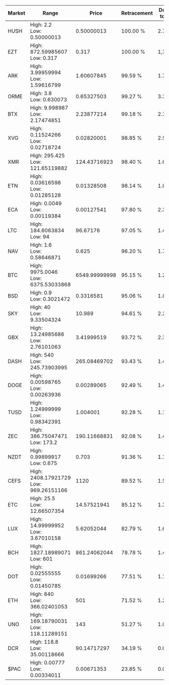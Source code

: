 | Market | Range | Price| Retracement | Doubles to 50% |
| --- | --- | --- | --- | --- |
| HUSH | High: 2.2<br />Low: 0.50000013 | 0.50000013 | 100.00 % | 2.70 |
| EZT | High: 872.59985607<br />Low: 0.317 | 0.317 | 100.00 % | 1,376.84 |
| ARK | High: 3.99959994<br />Low: 1.59616799 | 1.60607845 | 99.59 % | 1.74 |
| ORME | High: 3.8<br />Low: 0.630073 | 0.65327503 | 99.27 % | 3.39 |
| BTX | High: 9.998987<br />Low: 2.17474851 | 2.23877214 | 99.18 % | 2.72 |
| XVG | High: 0.11524266<br />Low: 0.02718724 | 0.02820001 | 98.85 % | 2.53 |
| XMR | High: 295.425<br />Low: 121.65119882 | 124.43716923 | 98.40 % | 1.68 |
| ETN | High: 0.03616598<br />Low: 0.01285128 | 0.01328508 | 98.14 % | 1.84 |
| ECA | High: 0.0049<br />Low: 0.00119384 | 0.00127541 | 97.80 % | 2.39 |
| LTC | High: 184.6063834<br />Low: 94 | 96.67176 | 97.05 % | 1.44 |
| NAV | High: 1.6<br />Low: 0.58646871 | 0.625 | 96.20 % | 1.75 |
| BTC | High: 9975.0046<br />Low: 6375.53033868 | 6549.99999998 | 95.15 % | 1.25 |
| BSD | High: 0.9<br />Low: 0.3021472 | 0.3316581 | 95.06 % | 1.81 |
| SKY | High: 40<br />Low: 9.33504324 | 10.989 | 94.61 % | 2.24 |
| GBX | High: 13.24985686<br />Low: 2.76101063 | 3.41999519 | 93.72 % | 2.34 |
| DASH | High: 540<br />Low: 245.73903995 | 265.08469702 | 93.43 % | 1.48 |
| DOGE | High: 0.00598765<br />Low: 0.00263936 | 0.00289065 | 92.49 % | 1.49 |
| TUSD | High: 1.24999999<br />Low: 0.98342391 | 1.004001 | 92.28 % | 1.11 |
| ZEC | High: 386.75047471<br />Low: 173.2 | 190.11668831 | 92.08 % | 1.47 |
| NZDT | High: 0.99899917<br />Low: 0.675 | 0.703 | 91.36 % | 1.19 |
| CEFS | High: 2408.17921729<br />Low: 969.26151166 | 1120 | 89.52 % | 1.51 |
| ETC | High: 25.5<br />Low: 12.66507354 | 14.57521941 | 85.12 % | 1.31 |
| LUX | High: 14.99999952<br />Low: 3.67010158 | 5.62052044 | 82.79 % | 1.66 |
| BCH | High: 1827.18989071<br />Low: 601 | 861.24062044 | 78.78 % | 1.41 |
| DOT | High: 0.02555555<br />Low: 0.01450785 | 0.01699266 | 77.51 % | 1.18 |
| ETH | High: 840<br />Low: 366.02401053 | 501 | 71.52 % | 1.20 |
| UNO | High: 169.18790031<br />Low: 118.11289151 | 143 | 51.27 % | 1.00 |
| DCR | High: 118.8<br />Low: 35.00118666 | 90.14717297 | 34.19 % | 0.00 |
| $PAC | High: 0.00777<br />Low: 0.00334011 | 0.00671353 | 23.85 % | 0.00 |
